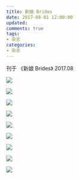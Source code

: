 ```yaml
---
title: 新娘 Brides
date: 2017-08-01 12:00:00
updated:
comments: true
tags:
- 杂志
categories:
- 杂志
---
```


刊于 《新娘 Brides》 2017.08

<!--more-->

![](/img/magazine/020/029-001.jpg)

![](/img/magazine/020/029-002.jpg)

![](/img/magazine/020/029-003.jpg)

![](/img/magazine/020/029-004.jpg)

![](/img/magazine/020/029-005.jpg)

![](/img/magazine/020/029-006.jpg)

![](/img/magazine/020/029-007.jpg)

![](/img/magazine/020/029-008.jpg)

![](/img/magazine/020/029-009.jpg)
